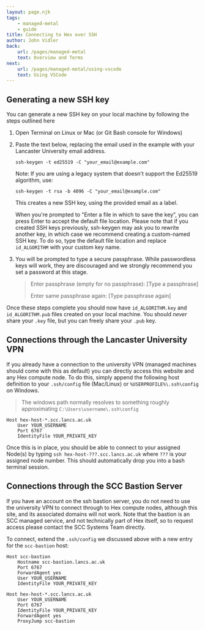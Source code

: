 ```yaml
---
layout: page.njk
tags:
    - managed-metal
    - guide
title: Connecting to Hex over SSH
author: John Vidler
back:
    url: /pages/managed-metal
    text: Overview and Terms
next:
    url: /pages/managed-metal/using-vscode
    text: Using VSCode
---
```


## Generating a new SSH key

You can generate a new SSH key on your local machine by following the steps outlined here

1. Open Terminal on Linux or Mac (or Git Bash console for Windows)

2. Paste the text below, replacing the email used in the example with your Lancaster University email address.

   `ssh-keygen -t ed25519 -C "your_email@example.com"`

   Note: If you are using a legacy system that doesn't support the Ed25519 algorithm, use:

   `ssh-keygen -t rsa -b 4096 -C "your_email@example.com"`

   This creates a new SSH key, using the provided email as a label.

   When you're prompted to "Enter a file in which to save the key", you can press Enter to accept the default file
   location. Please note that if you created SSH keys previously, ssh-keygen may ask you to rewrite another key, in
   which case we recommend creating a custom-named SSH key. To do so, type the default file location and replace
   `id_ALGORITHM` with your custom key name.

3. You will be prompted to type a secure passphrase. While passwordless keys will work, they are discouraged and we
   strongly recommend you set a password at this stage.

   > Enter passphrase (empty for no passphrase): [Type a passphrase]
   > 
   > Enter same passphrase again: [Type passphrase again]

Once these steps complete you should now have `id_ALGORITHM.key` and `id_ALGORITHM.pub` files created on your local machine.
You should _never_ share your `.key` file, but you can freely share your `.pub` key.

## Connections through the Lancaster University VPN

If you already have a connection to the university VPN (managed machines should come with this as default) you can directly
access this website and any Hex compute node. To do this, simply append the following host definition to your `.ssh/config`
file (Mac/Linux) or `%USERPROFILE%\.ssh\config` on Windows.

> The windows path normally resolves to something roughly approximating `C:\Users\username\.ssh\config`

```
Host hex-host-*.scc.lancs.ac.uk
    User YOUR_USERNAME
    Port 6767
    IdentityFile YOUR_PRIVATE_KEY
```

Once this is in place, you should be able to connect to your assigned Node(s) by typing `ssh hex-host-???.scc.lancs.ac.uk`
where `???` is your assigned node number. This should automatically drop you into a bash terminal session.



## Connections through the SCC Bastion Server

If you have an account on the ssh bastion server, you do not need to use the university VPN to connect through to Hex
compute nodes, although this site, and its associated domains will not work. Note that the bastion is an SCC managed
service, and not technically part of Hex itself, so to request access please contact the SCC Systems Team directly.

To connect, extend the `.ssh/config` we discussed above with a new entry for the `scc-bastion` host:

```
Host scc-bastion
    Hostname scc-bastion.lancs.ac.uk
    Port 6767
    ForwardAgent yes
    User YOUR_USERNAME
    IdentityFile YOUR_PRIVATE_KEY

Host hex-host-*.scc.lancs.ac.uk
    User YOUR_USERNAME
    Port 6767
    IdentityFile YOUR_PRIVATE_KEY
    ForwardAgent yes
    ProxyJump scc-bastion
```